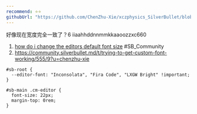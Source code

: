 ```yaml
---
recommend: ⭐⭐
githubUrl: "https://github.com/ChenZhu-Xie/xczphysics_SilverBullet/blob/main/STYLE/Font/Editor.md"
---
```


好像现在宽度完全一致了？6
iiaahhddnnmmkkaaoozzxc660

1. [how do i change the editors default font size](https://community.silverbullet.md/t/how-do-i-change-the-editors-default-font-size/1205/2?u=chenzhu-xie) #SB_Community
2. https://community.silverbullet.md/t/trying-to-get-custom-font-working/555/9?u=chenzhu-xie

```space-style
#sb-root {
  --editor-font: "Inconsolata", "Fira Code", "LXGW Bright" !important;
}

#sb-main .cm-editor {
  font-size: 22px;
  margin-top: 0rem;
}
```
